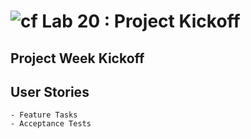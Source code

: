# ![cf](http://i.imgur.com/7v5ASc8.png) Lab 20 : Project Kickoff

## Project Week Kickoff

## User Stories
	- Feature Tasks
	- Acceptance Tests


